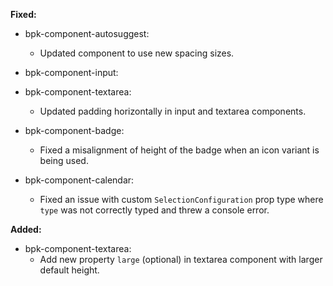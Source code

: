 **Fixed:**

- bpk-component-autosuggest:
  - Updated component to use new spacing sizes.

- bpk-component-input:
- bpk-component-textarea:
  - Updated padding horizontally in input and textarea components.

- bpk-component-badge:
  - Fixed a misalignment of height of the badge when an icon variant is being used.

- bpk-component-calendar:
  - Fixed an issue with custom `SelectionConfiguration` prop type where `type` was not correctly typed and threw a console error.

**Added:**
- bpk-component-textarea:
  - Add new property `large` (optional) in textarea component with larger default height.

